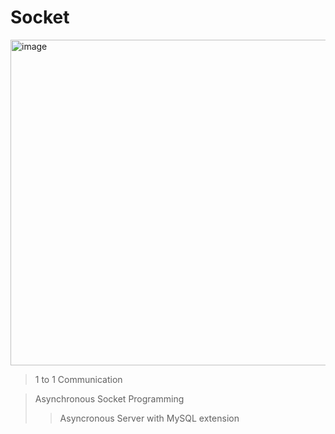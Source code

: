 # Socket 

<img width="521" alt="image" src="https://user-images.githubusercontent.com/101625865/163110937-c8f57a52-88b7-4ae2-a48a-3dd00205f21d.png">


> 1 to 1 Communication

> Asynchronous Socket Programming
>>Asyncronous Server with MySQL extension
